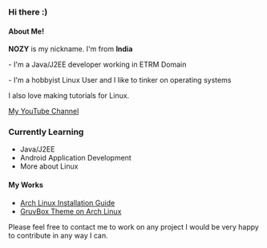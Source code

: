 ### Hi there :)<br>

#### About Me!
<p> <b>NOZY</b> is my nickname. I'm from <b>India</b> <br> </p>
<p> - I'm a Java/J2EE developer working in ETRM Domain<br> </p>
<p> - I'm a hobbyist Linux User and I like to tinker on operating systems<br> </p>
  
I also love making tutorials for Linux.<br> </p>
 [My YouTube Channel](https://www.youtube.com/channel/UCz4qSiJf76CDsCyVpz-M9sg)

### Currently Learning
* Java/J2EE
* Android Application Development
* More about Linux

#### My Works
- [Arch Linux Installation Guide](https://github.com/geeknozy/Arch-Linux-Installation-Guide)
- [GruvBox Theme on Arch Linux](https://github.com/geeknozy/Arch-BSPWM)

Please feel free to contact me to work on any project I would be very happy to contribute in any way I can.
